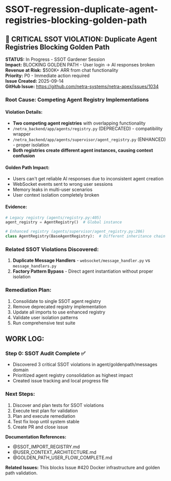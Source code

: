 # SSOT-regression-duplicate-agent-registries-blocking-golden-path

## 🚨 CRITICAL SSOT VIOLATION: Duplicate Agent Registries Blocking Golden Path

**STATUS:** In Progress - SSOT Gardener Session  
**Impact:** BLOCKING GOLDEN PATH - User login → AI responses broken  
**Revenue at Risk:** $500K+ ARR from chat functionality  
**Priority:** P0 - Immediate action required  
**Issue Created:** 2025-09-14  
**GitHub Issue:** https://github.com/netra-systems/netra-apex/issues/1034  

### Root Cause: Competing Agent Registry Implementations

#### Violation Details:
- **Two competing agent registries** with overlapping functionality
- `/netra_backend/app/agents/registry.py` (DEPRECATED) - compatibility wrapper
- `/netra_backend/app/agents/supervisor/agent_registry.py` (ENHANCED) - proper isolation
- **Both registries create different agent instances, causing context confusion**

#### Golden Path Impact:
- Users can't get reliable AI responses due to inconsistent agent creation
- WebSocket events sent to wrong user sessions  
- Memory leaks in multi-user scenarios
- User context isolation completely broken

#### Evidence:
```python
# Legacy registry (agents/registry.py:405)
agent_registry = AgentRegistry()  # Global instance

# Enhanced registry (agents/supervisor/agent_registry.py:286)  
class AgentRegistry(BaseAgentRegistry):  # Different inheritance chain
```

### Related SSOT Violations Discovered:
1. **Duplicate Message Handlers** - `websocket/message_handler.py` vs `message_handlers.py`
2. **Factory Pattern Bypass** - Direct agent instantiation without proper isolation

### Remediation Plan:
1. Consolidate to single SSOT agent registry
2. Remove deprecated registry implementation  
3. Update all imports to use enhanced registry
4. Validate user isolation patterns
5. Run comprehensive test suite

## WORK LOG:

### Step 0: SSOT Audit Complete ✅
- Discovered 3 critical SSOT violations in agent/goldenpath/messages domain
- Prioritized agent registry consolidation as highest impact
- Created issue tracking and local progress file

### Next Steps:
1. Discover and plan tests for SSOT violations
2. Execute test plan for validation
3. Plan and execute remediation
4. Test fix loop until system stable
5. Create PR and close issue

**Documentation References:** 
- @SSOT_IMPORT_REGISTRY.md 
- @USER_CONTEXT_ARCHITECTURE.md
- @GOLDEN_PATH_USER_FLOW_COMPLETE.md

**Related Issues:** This blocks Issue #420 Docker infrastructure and golden path validation.